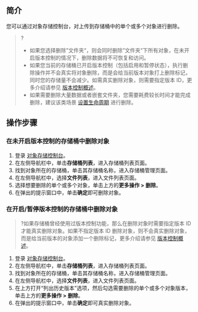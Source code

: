 ## 简介

您可以通过对象存储控制台，对上传到存储桶中的单个或多个对象进行删除。


>?
>- 如果您选择删除”文件夹“，则会同时删除”文件夹“下所有对象，在未开启版本控制的情况下，删除数据将不可恢复和访问。
>- 如果您当前的存储桶已开启版本控制（包括启用和暂停状态），执行删除操作并不会真实将对象删除，而是会给当前版本对象打上删除标记，同时您的存储量不会减少。如需真实删除对象，则需要指定版本 ID，更多介绍请参见 [版本控制概述](https://cloud.tencent.com/document/product/436/19883)。
>- 如果需要删除大量数据或者嵌套文件夹，您需要耗费较长时间才能完成删除，建议该类场景 [设置生命周期](https://cloud.tencent.com/document/product/436/14605) 进行删除。



## 操作步骤


### 在未开启版本控制的存储桶中删除对象


1. 登录 [对象存储控制台](https://console.cloud.tencent.com/cos5)。
2. 在左侧导航栏中，单击**存储桶列表**，进入存储桶列表页面。
3. 找到对象所在的存储桶，单击其存储桶名称，进入存储桶管理页面。
4. 在左侧导航栏中，选择**文件列表**，进入文件列表页面。
5. 选择想要删除的单个或多个对象，单击上方的**更多操作 > 删除**。
6. 在弹出的提示窗口中，单击**确定**即可删除对象。


### 在开启/暂停版本控制的存储桶中删除对象

>?如果存储桶曾经使用过版本控制功能，那么在删除对象时需要指定版本 ID 才能真实删除对象。如果不指定版本 ID 删除对象，则不会真实删除对象，而是给当前版本的对象添加一个删除标记，更多介绍请参见 [版本控制概述](https://cloud.tencent.com/document/product/436/19883)。

1. 登录 [对象存储控制台](https://console.cloud.tencent.com/cos5)。
2. 在左侧导航栏中，单击**存储桶列表**，进入存储桶列表页面。
3. 找到对象所在的存储桶，单击其存储桶名称，进入存储桶管理页面。
4. 在左侧导航栏中，选择**文件列表**，进入文件列表页面。
5. 在上方打开“列出历史版本”选项，然后勾选需要删除的单个或多个对象版本，单击上方的**更多操作 > 删除**。
6. 在弹出的提示窗口中，单击**确定**即可真实删除对象。

